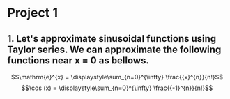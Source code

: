 # Project 1

## 1. Let's approximate sinusoidal functions using Taylor series. We can approximate the following functions near x = 0 as bellows. 
  
$$\mathrm{e}^{x} = \displaystyle\sum_{n=0}^{\infty} \frac{{x}^{n}}{n!}$$
$$\cos (x) = \displaystyle\sum_{n=0}^{\infty} \frac{{-1}^{n}}{n!}$$

